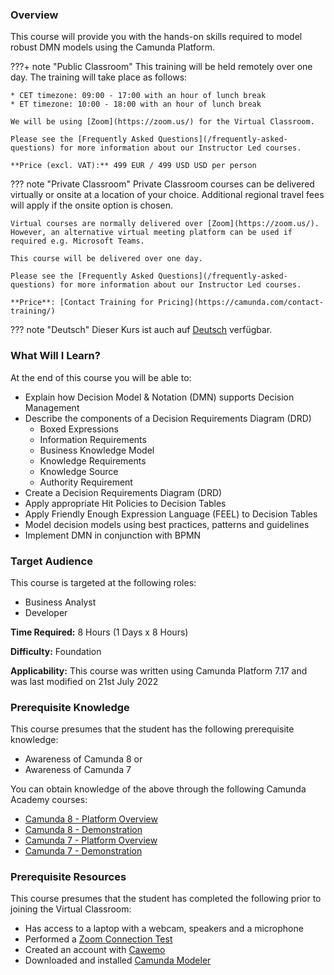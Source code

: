### Overview

This course will provide you with the hands-on skills required to model robust DMN models using the Camunda Platform.

???+ note "Public Classroom"
    This training will be held remotely over one day. The training will take place as follows:

    * CET timezone: 09:00 - 17:00 with an hour of lunch break
    * ET timezone: 10:00 - 18:00 with an hour of lunch break

    We will be using [Zoom](https://zoom.us/) for the Virtual Classroom.

    Please see the [Frequently Asked Questions](/frequently-asked-questions) for more information about our Instructor Led courses.

    **Price (excl. VAT):** 499 EUR / 499 USD USD per person

??? note "Private Classroom"
    Private Classroom courses can be delivered virtually or onsite at a location of your choice. Additional regional travel fees will apply if the onsite option is chosen.

    Virtual courses are normally delivered over [Zoom](https://zoom.us/). However, an alternative virtual meeting platform can be used if required e.g. Microsoft Teams.

    This course will be delivered over one day.

    Please see the [Frequently Asked Questions](/frequently-asked-questions) for more information about our Instructor Led courses.

    **Price**: [Contact Training for Pricing](https://camunda.com/contact-training/)

??? note "Deutsch"
    Dieser Kurs ist auch auf [Deutsch](/camunda-dmn-ilt-de) verfügbar.

### What Will I Learn?

At the end of this course you will be able to:

* Explain how Decision Model & Notation (DMN) supports Decision Management
* Describe the components of a Decision Requirements Diagram (DRD)
  * Boxed Expressions
  * Information Requirements
  * Business Knowledge Model
  * Knowledge Requirements
  * Knowledge Source
  * Authority Requirement
* Create a Decision Requirements Diagram (DRD)
* Apply appropriate Hit Policies to Decision Tables
* Apply Friendly Enough Expression Language (FEEL) to Decision Tables
* Model decision models using best practices, patterns and guidelines
* Implement DMN in conjunction with BPMN

### Target Audience

This course is targeted at the following roles:

* Business Analyst
* Developer

**Time Required:** 8 Hours (1 Days x 8 Hours)

**Difficulty:** Foundation

**Applicability:** This course was written using Camunda Platform 7.17 and was last modified on 21st July 2022

### Prerequisite Knowledge

This course presumes that the student has the following prerequisite knowledge:

* Awareness of Camunda 8 or
* Awareness of Camunda 7

You can obtain knowledge of the above through the following Camunda Academy courses:

* [Camunda 8 - Platform Overview](/c8-platform-overview)
* [Camunda 8 - Demonstration](/c8-demonstration)
* [Camunda 7 - Platform Overview](/c7-platform-overview)
* [Camunda 7 - Demonstration](/c7-demonstration)

### Prerequisite Resources

This course presumes that the student has completed the following prior to joining the Virtual Classroom:

* Has access to a laptop with a webcam, speakers and a microphone
* Performed a [Zoom Connection Test](https://zoom.us/test)
* Created an account with [Cawemo](https://cawemo.com/#c7-cawemo-signup)
* Downloaded and installed [Camunda Modeler](https://camunda.com/download/modeler)
